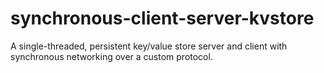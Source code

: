 # synchronous-client-server-kvstore
A single-threaded, persistent key/value store server and client with synchronous networking over a custom protocol.
